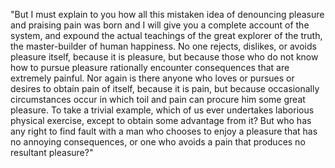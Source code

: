 "But I must explain to you how all this mistaken idea of denouncing 
pleasure and praising pain was born and I will give you a complete 
account of the system, and expound the actual teachings of the great
 explorer of the truth, the master-builder of human happiness. No one
  rejects, dislikes, or avoids pleasure itself, because it is pleasure,
   but because those who do not know how to pursue pleasure rationally 
   encounter consequences that are extremely painful. Nor again is 
   there anyone who loves or pursues or desires to obtain pain of 
   itself, because it is pain, but because occasionally circumstances 
   occur in which toil and pain can procure him some great pleasure. To 
   take a trivial example, which of us ever undertakes laborious 
   physical exercise, except to obtain some advantage from it? But who
    has any right to find fault with a man who chooses to enjoy a 
    pleasure that has no annoying consequences, or one who avoids a 
    pain that produces no resultant pleasure?"